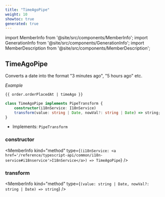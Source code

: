 ```yaml
---
title: "TimeAgoPipe"
weight: 10
showtoc: true
generated: true
---
```

<!-- This file was generated from the Vendure source. Do not modify. Instead, re-run the "docs:build" script -->
import MemberInfo from '@site/src/components/MemberInfo';
import GenerationInfo from '@site/src/components/GenerationInfo';
import MemberDescription from '@site/src/components/MemberDescription';


## TimeAgoPipe

<GenerationInfo sourceFile="packages/admin-ui/src/lib/core/src/shared/pipes/time-ago.pipe.ts" sourceLine="18" packageName="@vendure/admin-ui" />

Converts a date into the format "3 minutes ago", "5 hours ago" etc.

*Example*

```HTML
{{ order.orderPlacedAt | timeAgo }}
```

```ts title="Signature"
class TimeAgoPipe implements PipeTransform {
    constructor(i18nService: I18nService)
    transform(value: string | Date, nowVal?: string | Date) => string;
}
```
* Implements: <code>PipeTransform</code>



<div className="members-wrapper">

### constructor

<MemberInfo kind="method" type={`(i18nService: <a href='/reference/typescript-api/common/i18n-service#i18nservice'>I18nService</a>) => TimeAgoPipe`}   />


### transform

<MemberInfo kind="method" type={`(value: string | Date, nowVal?: string | Date) => string`}   />




</div>
